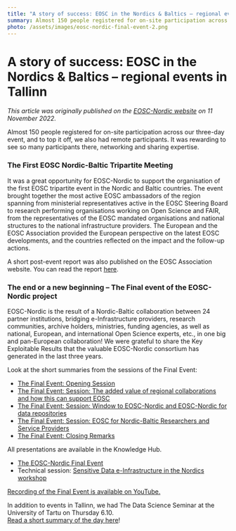 ```yaml
---
title: "A story of success: EOSC in the Nordics & Baltics – regional events in Tallinn"
summary: Almost 150 people registered for on-site participation across our three-day event, and to top it off, we also had remote participants. It was rewarding to see so many participants there, networking and sharing expertise. This text was originally published on the EOSC-Nordic website. 
photo: /assets/images/eosc-nordic-final-event-2.png
---
```


A story of success: EOSC in the Nordics & Baltics – regional events in Tallinn
===========================
*This article was originally published on the [EOSC-Nordic website](https://www.eosc-nordic.eu/a-story-of-success-eosc-in-the-nordics-baltics-regional-events-in-tallinn/) on 11 November 2022.*

Almost 150 people registered for on-site participation across our three-day event, and to top it off, we also had remote participants. It was rewarding to see so many participants there, networking and sharing expertise.

### The First EOSC Nordic-Baltic Tripartite Meeting
It was a great opportunity for EOSC-Nordic to support the organisation of the first EOSC tripartite event in the Nordic and Baltic countries. The event brought together the most active EOSC ambassadors of the region spanning from ministerial representatives active in the EOSC Steering Board to research performing organisations working on Open Science and FAIR, from the representatives of the EOSC mandated organisations and national structures to the national infrastructure providers. The European and the EOSC Association provided the European perspective on the latest EOSC developments, and the countries reflected on the impact and the follow-up actions.

A short post-event report was also published on the EOSC Association website. You can read the report [here](https://www.eosc.eu/news/first-eosc-tripartite-event-nordic-and-baltic-countries).

### The end or a new beginning – The Final event of the EOSC-Nordic project
EOSC-Nordic is the result of a Nordic-Baltic collaboration between 24 partner institutions, bridging e-Infrastructure providers, research communities, archive holders, ministries, funding agencies, as well as national, European, and international Open Science experts, etc., in one big and pan-European collaboration!
We were grateful to share the Key Exploitable Results that the valuable EOSC-Nordic consortium has generated in the last three years.

Look at the short summaries from the sessions of the Final Event:

* [The Final Event: Opening Session](https://www.eosc-nordic.eu/the-final-event-opening-session/)
* [The Final Event: Session: The added value of regional collaborations and how this can support EOSC](https://www.eosc-nordic.eu/the-final-event-session-the-added-value-of-regional-collaborations-and-how-this-can-support-eosc/)
* [The Final Event: Session: Window to EOSC-Nordic and EOSC-Nordic for data repositories](https://www.eosc-nordic.eu/the-final-event-session-window-to-eosc-nordic-and-eosc-nordic-for-data-repositories/)
* [The Final Event: Session: EOSC for Nordic-Baltic Researchers and Service Providers](https://www.eosc-nordic.eu/the-final-event-session-eosc-for-nordic-baltic-researchers-and-service-providers/)
* [The Final Event: Closing Remarks](https://www.eosc-nordic.eu/the-final-event-closing-remarks/)  

All presentations are available in the Knowledge Hub.

* [The EOSC-Nordic Final Event](https://www.eosc-nordic.eu/knowledge-hub/training-library/?kh-media=presentation&kh-keyword=final-event)
* Technical session: [Sensitive Data e-Infrastructure in the Nordics workshop](https://www.eosc-nordic.eu/knowledge-hub/training-library/?kh-media=presentation&kh-keyword=sensitive-data)

[Recording of the Final Event is available on YouTube.](https://www.youtube.com/watch?v=MEuaSOEbEgI)

In addition to events in Tallinn, we had The Data Science Seminar at the University of Tartu on Thursday 6.10.  
[Read a short summary of the day here](https://www.eosc-nordic.eu/data-science-seminar-in-tartu-6-october/)!